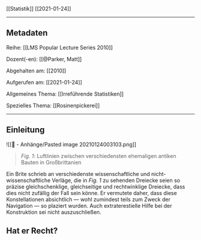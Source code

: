 [[Statistik]] [[2021-01-24]]

---

## Metadaten

Reihe: [[LMS Popular Lecture Series 2010]]

Dozent(-en): [[@Parker, Matt]]

Abgehalten am: [[2010]]

Aufgerufen am: [[2021-01-24]]

Allgemeines Thema: [[Irreführende Statistiken]]

Spezielles Thema: [[Rosinenpickerei]]

---

## Einleitung

![[📎 - Anhänge/Pasted image 20210124003103.png]]
> *Fig. 1*: Luftlinien zwischen verschiedensten ehemaligen antiken Bauten in Großbrittanien

Ein Brite schrieb an verschiedenste wissenschaftliche und nicht-wissenschaftliche Verläge, die in *Fig. 1* zu sehenden Dreiecke seien so präzise gleichschenklige, gleichseitige und rechtwinklige Dreiecke, dass dies nicht zufällig der Fall sein könne. Er vermutete daher, dass diese Konstellationen absichtlich &mdash; wohl zumindest teils zum Zweck der Navigation &mdash; so plaziert wurden. Auch extraterestielle Hilfe bei der Konstruktion sei nicht auszuschließen.

## Hat er Recht? 